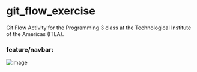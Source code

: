 # git_flow_exercise
Git Flow Activity for the Programming 3 class at the Technological Institute of the Americas (ITLA).

### feature/navbar:
![image](https://github.com/user-attachments/assets/302b829d-ea91-4c12-97d6-f9a91e4f65d7)
